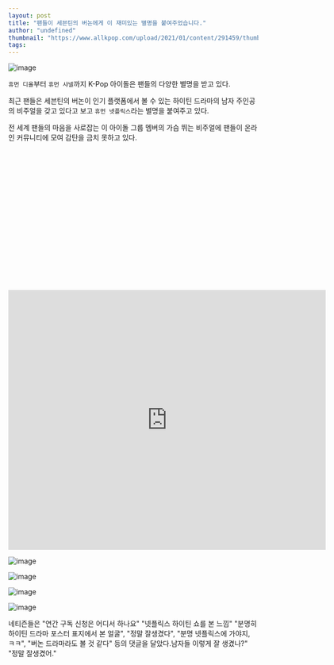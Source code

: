 ```yaml
---
layout: post
title: "팬들이 세븐틴의 버논에게 이 재미있는 별명을 붙여주었습니다."
author: "undefined"
thumbnail: "https://www.allkpop.com/upload/2021/01/content/291459/thumb/1611950361-image.png"
tags: 
---
```



![image](https://www.allkpop.com/upload/2021/01/content/291459/1611950361-image.png)

`휴먼 디올`부터 `휴먼 샤넬`까지 K-Pop 아이돌은 팬들의 다양한 별명을 받고 있다.

최근 팬들은 세븐틴의 버논이 인기 플랫폼에서 볼 수 있는 하이틴 드라마의 남자 주인공의 비주얼을 갖고 있다고 보고 `휴먼 넷플릭스`라는 별명을 붙여주고 있다.

전 세계 팬들의 마음을 사로잡는 이 아이돌 그룹 멤버의 가슴 뛰는 비주얼에 팬들이 온라인 커뮤니티에 모여 감탄을 금치 못하고 있다.


<div class="video_wrapper" style="padding-top: 56.25%;">
    <iframe src="https://gfycat.com/ifr/ExcitableUnkemptCuckoo" frameborder="0" scrolling="no" allowfullscreen="" width="640" height="524"></iframe>
</div>


![image](https://www.allkpop.com/upload/2021/01/content/291510/1611951053-image.png)

![image](https://www.allkpop.com/upload/2021/01/content/291512/1611951163-image.png)

![image](https://www.allkpop.com/upload/2021/01/content/291512/1611951152-image.png)

![image](https://www.allkpop.com/upload/2021/01/content/291512/1611951173-image.png)

네티즌들은 "연간 구독 신청은 어디서 하나요" "넷플릭스 하이틴 쇼를 본 느낌" "분명히 하이틴 드라마 포스터 표지에서 본 얼굴", "정말 잘생겼다", "분명 넷플릭스에 가야지, ㅋㅋ", "버논 드라마라도 볼 것 같다" 등의 댓글을 달았다.남자들 이렇게 잘 생겼나?" "정말 잘생겼어."